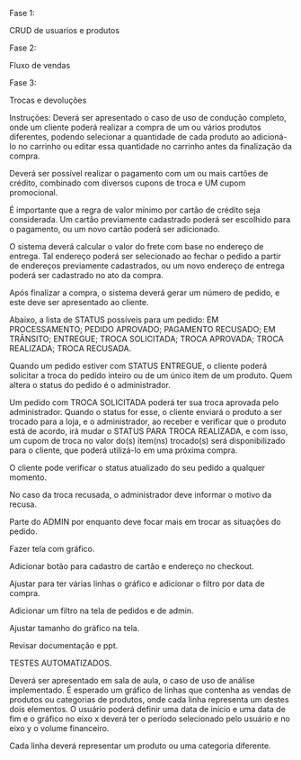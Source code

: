 Fase 1:

CRUD de usuarios e produtos

Fase 2:

Fluxo de vendas

Fase 3:

Trocas e devoluções

Instruções:
Deverá ser apresentado o caso de uso de condução completo, onde um cliente poderá realizar a compra de um ou vários produtos diferentes, podendo selecionar a quantidade de cada produto ao adicioná-lo no carrinho ou editar essa quantidade no carrinho antes da finalização da compra.

Deverá ser possível realizar o pagamento com um ou mais cartões de crédito, combinado com diversos cupons de troca e UM cupom promocional.

É importante que a regra de valor mínimo por cartão de crédito seja considerada. Um cartão previamente cadastrado poderá ser escolhido para o pagamento, ou um novo cartão poderá ser adicionado.

O sistema deverá calcular o valor do frete com base no endereço de entrega. Tal endereço poderá ser selecionado ao fechar o pedido a partir de endereços previamente cadastrados, ou um novo endereço de entrega poderá ser cadastrado no ato da compra.

Após finalizar a compra, o sistema deverá gerar um número de pedido, e este deve ser apresentado ao cliente.

Abaixo, a lista de STATUS possíveis para um pedido:
EM PROCESSAMENTO;
PEDIDO APROVADO;
PAGAMENTO RECUSADO;
EM TRÂNSITO;
ENTREGUE;
TROCA SOLICITADA;
TROCA APROVADA;
TROCA REALIZADA;
TROCA RECUSADA.

Quando um pedido estiver com STATUS ENTREGUE, o cliente poderá solicitar a troca do pedido inteiro ou de um único item de um produto. Quem altera o status do pedido é o administrador.

Um pedido com TROCA SOLICITADA poderá ter sua troca aprovada pelo administrador. Quando o status for esse, o cliente enviará o produto a ser trocado para a loja, e o administrador, ao receber e verificar que o produto está de acordo, irá mudar o STATUS PARA TROCA REALIZADA, e com isso, um cupom de troca no valor do(s) item(ns) trocado(s) será disponibilizado para o cliente, que poderá utilizá-lo em uma próxima compra.

O cliente pode verificar o status atualizado do seu pedido a qualquer momento.

No caso da troca recusada, o administrador deve informar o motivo da recusa.

Parte do ADMIN por enquanto deve focar mais em trocar as situações do pedido.

Fazer tela com gráfico.

Adicionar botão para cadastro de cartão e endereço no checkout.

Ajustar para ter várias linhas o gráfico e adicionar o filtro por data de compra.

Adicionar um filtro na tela de pedidos e de admin.

Ajustar tamanho do gráfico na tela.

Revisar documentação e ppt.

TESTES AUTOMATIZADOS.

Deverá ser apresentado em sala de aula, o caso de uso de análise implementado. É esperado um gráfico de linhas que contenha as vendas de produtos ou categorias de produtos, onde cada linha representa um destes dois elementos. O usuário poderá definir uma data de início e uma data de fim e o gráfico no eixo x deverá ter o período selecionado pelo usuário e no eixo y o volume financeiro.

Cada linha deverá representar um produto ou uma categoria diferente.
